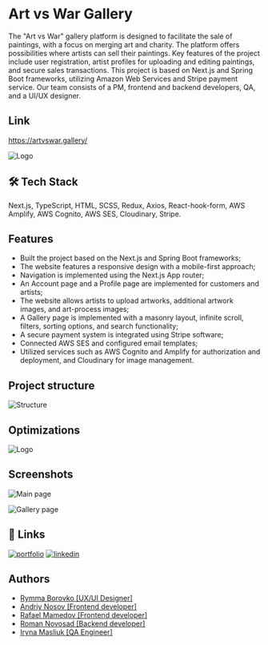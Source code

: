 
# Art vs War Gallery

The "Art vs War" gallery platform is designed to facilitate the sale of paintings, with a focus
on merging art and charity. The platform offers possibilities where artists can sell their paintings. Key
features of the project include user registration, artist profiles for uploading and editing paintings, and
secure sales transactions. This project is based on Next.js and Spring Boot frameworks, utilizing Amazon
Web Services and Stripe payment service. Our team consists of a PM, frontend and backend developers,
QA, and a UI/UX designer.


## Link

https://artvswar.gallery/


![Logo](https://serving.photos.photobox.com/401304333daedacf62f3efee0946e6fd3e13e1596a382bdc4b784518d6f02a09581f8b9b.jpg)


## 🛠 Tech Stack

Next.js, TypeScript, HTML, SCSS, Redux, Axios, React-hook-form, AWS Amplify, AWS Cognito, AWS SES, Cloudinary, Stripe.

## Features

- Built the project based on the Next.js and Spring Boot frameworks;
- The website features a responsive design with a mobile-first approach;
- Navigation is implemented using the Next.js App router;
- An Account page and a Profile page are implemented for customers and artists;
- The website allows artists to upload artworks, additional artwork images, and art-process images;
- A Gallery page is implemented with a masonry layout, infinite scroll, filters, sorting options, and search functionality;
- A secure payment system is integrated using Stripe software;
- Connected AWS SES and configured email templates;
- Utilized services such as AWS Cognito and Amplify for authorization and deployment, and Cloudinary for image management.

## Project structure


![Structure](https://serving.photos.photobox.com/7239191627fb26f2620bb685ef40a9e1649bf561e5e412f3ddc3208be68deefac92c5ae3.jpg)

## Optimizations


![Logo](https://serving.photos.photobox.com/40847110bca476243fbeda2238adf6e4eca78d211e051892225964dc6abe4c6f1134c620.jpg)


## Screenshots

![Main page](https://media.giphy.com/media/v1.Y2lkPTc5MGI3NjExYWtoODdpYW93OWx2YjlyOXViZG9jdDZjc3hzYzdoOXV6cXczeTA5eiZlcD12MV9pbnRlcm5hbF9naWZfYnlfaWQmY3Q9Zw/33ryrKQSIXrbWtSkbO/giphy.gif)

![Gallery page](https://media.giphy.com/media/v1.Y2lkPTc5MGI3NjExc2czNWg4bWljampiNWIyc2E5YnB6ZDN2NnVtc2ZuanYwM282eTlpbSZlcD12MV9pbnRlcm5hbF9naWZfYnlfaWQmY3Q9Zw/7fFz2ZxYMivxDaDiIU/giphy.gif)
## 🔗 Links
[![portfolio](https://img.shields.io/badge/my_portfolio-000?style=for-the-badge&logo=ko-fi&logoColor=white)](https://andriynosov.com/)
[![linkedin](https://img.shields.io/badge/linkedin-0A66C2?style=for-the-badge&logo=linkedin&logoColor=white)](https://www.linkedin.com/in/andriy-nosov/)


## Authors

- [Rymma Borovko [UX/UI Designer]](https://www.linkedin.com/in/rymma-borovko-4b6788282/)
- [Andriy Nosov [Frontend developer]](https://www.linkedin.com/in/andriy-nosov/)
- [Rafael Mamedov [Frontend developer]](https://www.linkedin.com/in/rafmamedov/)
- [Roman Novosad [Backend developer]](https://www.linkedin.com/in/roman-novosad-010417292/)
- [Iryna Masliuk [QA Engineer]](https://www.linkedin.com/in/%D1%96%D1%80%D0%B8%D0%BD%D0%B0-%D0%BC%D0%B0%D1%81%D0%BB%D1%8E%D0%BA-b98573236/)
